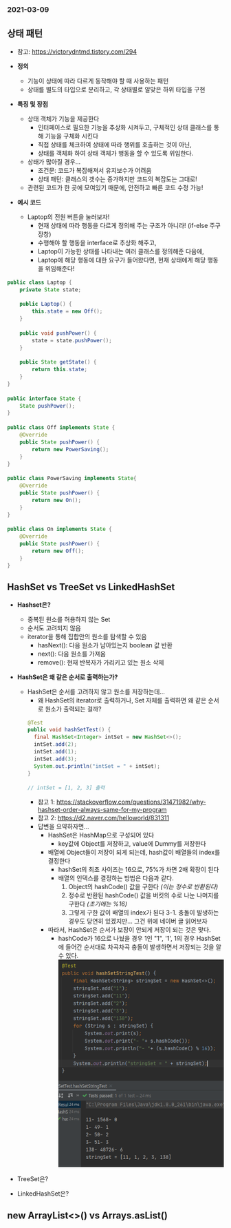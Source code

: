 ### 2021-03-09

## 상태 패턴
- 참고: https://victorydntmd.tistory.com/294

- __정의__
    - 기능이 상태에 따라 다르게 동작해야 할 때 사용하는 패턴
    - 상태를 별도의 타입으로 분리하고, 각 상태별로 알맞은 하위 타입을 구현

- __특징 및 장점__
    - 상태 객체가 기능을 제공한다
        - 인터페이스로 필요한 기능을 추상화 시켜두고, 구체적인 상태 클래스를 통해 기능을 구체화 시킨다
        - 직접 상태를 체크하여 상태에 따라 행위를 호출하는 것이 아닌,
        - 상태를 객체화 하여 상태 객체가 행동을 할 수 있도록 위임한다.
    - 상태가 많아질 경우...
        - 조건문: 코드가 복잡해져서 유지보수가 어려움
        - 상태 패턴: 클래스의 갯수는 증가하지만 코드의 복잡도는 그대로!
    - 관련된 코드가 한 곳에 모여있기 때문에, 안전하고 빠른 코드 수정 가능!

- __예시 코드__
    - Laptop의 전원 버튼을 눌러보자!
        - 현재 상태에 따라 행동을 다르게 정의해 주는 구조가 아니라! (if-else 주구장창)
        - 수행해야 할 행동을 interface로 추상화 해주고,
        - Laptop이 가능한 상태를 나타내는 여러 클래스를 정의해준 다음에,
        - Laptop에 해당 행동에 대한 요구가 들어왔다면, 현재 상태에게 해당 행동을 위임해준다!
``` Java
public class Laptop {
    private State state;

    public Laptop() {
        this.state = new Off();
    }

    public void pushPower() {
        state = state.pushPower();
    }

    public State getState() {
        return this.state;
    }
}

public interface State {
    State pushPower();
}

public class Off implements State {
    @Override
    public State pushPower() {
        return new PowerSaving();
    }
}

public class PowerSaving implements State{
    @Override
    public State pushPower() {
        return new On();
    }
}

public class On implements State {
    @Override
    public State pushPower() {
        return new Off();
    }
}
```

## HashSet vs TreeSet vs LinkedHashSet
- __Hashset은?__
    - 중복된 원소를 허용하지 않는 Set
    - 순서도 고려되지 않음
    - iterator을 통해 집합안의 원소를 탐색할 수 있음
        - hasNext(): 다음 원소가 남아있는지 boolean 값 반환
        - next(): 다음 원소를 가져옴
        - remove(): 현재 반복자가 가리키고 있는 원소 삭제
        
- __HashSet은 왜 같은 순서로 출력하는가?__
    - HashSet은 순서를 고려하지 않고 원소를 저장하는데... 
        - 왜 HashSet의 iterator로 출력하거나, Set 자체를 출력하면 왜 같은 순서로 원소가 출력되는 걸까?
        ``` Java
        @Test
        public void hashSetTest() {
          final HashSet<Integer> intSet = new HashSet<>();
          intSet.add(2);
          intSet.add(1);
          intSet.add(3);
          System.out.println("intSet = " + intSet);
        }
      
        // intSet = [1, 2, 3] 출력
        ```
        - 참고 1: https://stackoverflow.com/questions/31471982/why-hashset-order-always-same-for-my-program
        - 참고 2: https://d2.naver.com/helloworld/831311
        - 답변을 요약하자면...
            - HashSet은 HashMap으로 구성되어 있다
                - key값에 Object를 저장하고, value에 Dummy를 저장한다
            - 배열에 Object들이 저장이 되게 되는데, hash값이 배열들의 index를 결정한다
                - hashSet의 최초 사이즈는 16으로, 75%가 차면 2배 확장이 된다
                - 배열의 인덱스를 결정하는 방법은 다음과 같다. 
                    1. Object의 hashCode() 값을 구한다 *(이는 정수로 반환된다)*
                    2. 정수로 반환된 hashCode() 값을 버킷의 수로 나눈 나머지를 구한다 *(초기에는 %16)*
                    3. 그렇게 구한 값이 배열의 index가 된다
                        3-1. 충돌이 발생하는 경우도 당연히 있겠지만... 그건 위에 네이버 글 읽어보자
            - 따라서, HashSet은 순서가 보장이 안되게 저장이 되는 것은 맞다. 
                - hashCode가 16으로 나눴을 경우 1인 "1", '1', 1의 경우 HashSet에 들어간 순서대로 차곡차곡 충돌이 발생하면서 저장되는 것을 알 수 있다.
        ![exception](../image/hashSet_2021_03_09.PNG)
    
- TreeSet은?
- LinkedHashSet은?

## new ArrayList<>() vs Arrays.asList()

